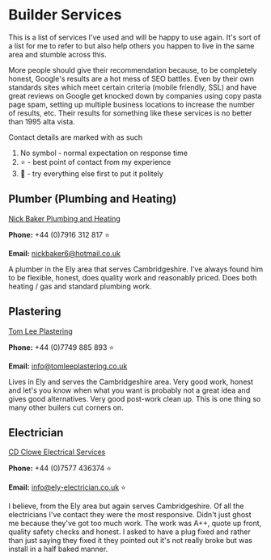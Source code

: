 # Builder Services #

This is a list of services I've used and will be happy to use again. It's sort of a list for me to refer to but also help others you happen to live in the same area and stumble across this.

More people should give their recommendation because, to be completely honest, Google's results are a hot mess of SEO battles. Even by their own standards sites which meet certain criteria (mobile friendly, SSL) and have great reviews on Google get knocked down by companies using copy pasta page spam, setting up multiple business locations to increase the number of results, etc. Their results for something like these services is no better than 1995 alta vista. 

Contact details are marked with as such
1. No symbol - normal expectation on response time
2. ⭐️ - best point of contact from my experience
3. 💩 - try everything else first to put it politely

## Plumber (Plumbing and Heating) ##

[Nick Baker Plumbing and Heating](https://www.nickbakerplumbingandheating.co.uk)

**Phone:** +44 (0)7916 312 817  ⭐️

**Email:** nickbaker6@hotmail.co.uk

A plumber in the Ely area that serves Cambridgeshire. I've always found him to be flexible, honest, does quality work and reasonably priced. Does both heating / gas and standard plumbing work.

## Plastering ##

[Tom Lee Plastering](https://www.tomleeplastering.co.uk)

**Phone:** +44 (0)7749 885 893 ⭐️

**Email:** info@tomleeplastering.co.uk

Lives in Ely and serves the Cambridgeshire area. Very good work, honest and let's you know when what you want is probably not a great idea and gives good alternatives. Very good post-work clean up. This is one thing so many other builers cut corners on.

## Electrician ##

[CD Clowe Electrical Services](http://www.ely-electrician.co.uk)

**Phone:** +44 (0)7577 436374  ⭐️

**Email:** info@ely-electrician.co.uk ⭐️

I believe, from the Ely area but again serves Cambridgeshire. Of all the electricians I've contact they were the most responsive. Didn't just ghost me because they've got too much work. The work was A++, quote up front, quality safety checks and honest. I asked to have a plug fixed and rather than just saying they fixed it they pointed out it's not really broke but was install in a half baked manner.
